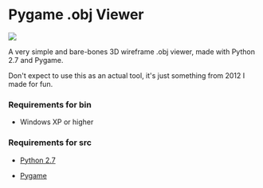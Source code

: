 Pygame .obj Viewer
=================
<img src="http://i.imgur.com/rzMucj9.gif">

A very simple and bare-bones 3D wireframe .obj viewer, made with Python 2.7 and Pygame.

Don't expect to use this as an actual tool, it's just something from 2012 I made for fun.

### Requirements for bin ###

- Windows XP or higher

### Requirements for src ###

- [Python 2.7](<http://www.python.org/ftp/python/2.7.6/python-2.7.6.msi>)

- [Pygame](<http://pygame.org/ftp/pygame-1.9.1.win32-py2.7.msi>)